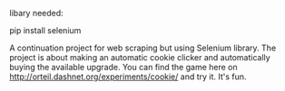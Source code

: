 libary needed:

pip install selenium

A continuation project for web scraping but using Selenium library. The project is about making an automatic cookie clicker and automatically buying the
available upgrade. You can find the game here on http://orteil.dashnet.org/experiments/cookie/ and try it. It's fun.
